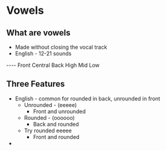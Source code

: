 # Vowels
## What are vowels
- Made without closing the vocal track
- English - 12-21 sounds

---- Front Central Back 
High 
Mid 
Low

## Three Features
- English - common for rounded in back, unrounded in front
    - Unrounded - (eeeee)
        - Front and unrounded
    - Rounded - (oooooo)
        - Back and rounded
    - Try rounded eeeee 
        - Front and rounded
- 

